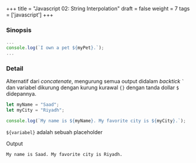 +++
title = "Javascript 02: String Interpolation"
draft = false
weight = 7
tags = ['javascript']
+++

### Sinopsis

```js
...
console.log(`I own a pet ${myPet}.`);
...
```

### Detail

Alternatif dari *concatenate*, mengurung semua output didalam *backtick* `` ` `` dan variabel dikurung dengan kurung kurawal `{}` dengan tanda dollar `$` didepannya.

```js
let myName = "Saad";
let myCity = "Riyadh";

console.log(`My name is ${myName}. My favorite city is ${myCity}.`);
```

`${variabel}` adalah sebuah placeholder

Output
```cmd
My name is Saad. My favorite city is Riyadh.
```